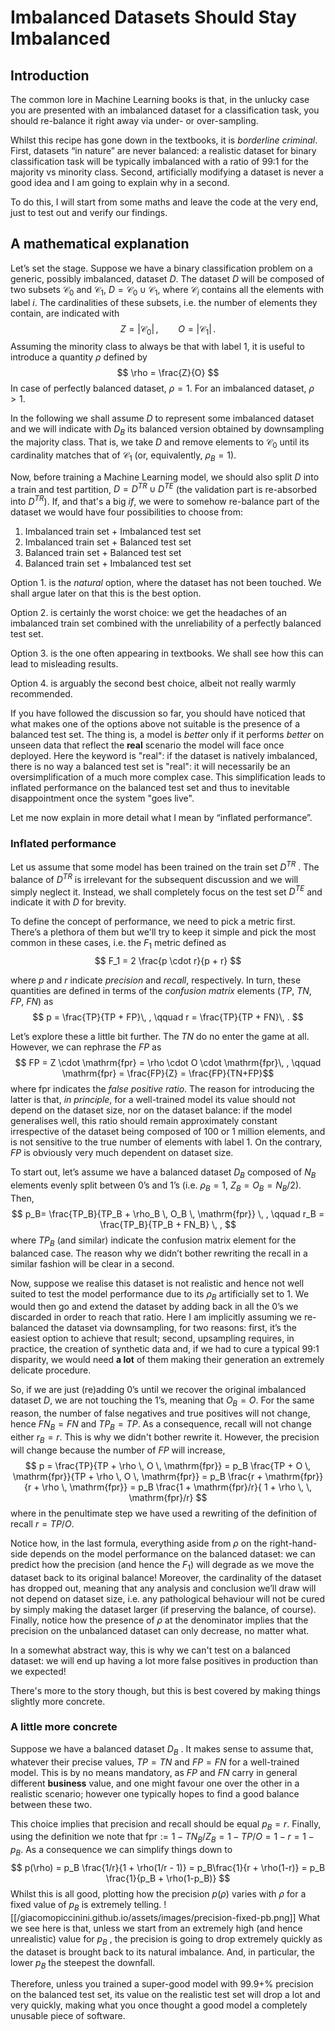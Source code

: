 # Imbalanced Datasets Should Stay Imbalanced

## Introduction

The common lore in Machine Learning books is that, in the unlucky case you are presented with an imbalanced dataset for a classification task, you should re-balance it right away via under- or over-sampling. 

Whilst this recipe has gone down in the textbooks, it is *borderline criminal*. First, datasets “in nature” are never balanced: a realistic dataset for binary classification task will be typically imbalanced with a ratio of 99:1 for the majority vs minority class. Second, artificially modifying a dataset is never a good idea and I am going to explain why in a second. 

To do this, I will start from some maths and leave the code at the very end, just to test out and verify our findings. 

## A mathematical explanation

Let’s set the stage. Suppose we have a binary classification problem on a generic, possibly imbalanced, dataset $D$. The dataset $D$ will be composed of two subsets $\mathcal{C}_0$ and $\mathcal{C}_1$, $D = \mathcal{C}_0 \cup \mathcal{C}_1$, where $\mathcal{C}_i$ contains all the elements with label $i$. The cardinalities of these subsets, i.e. the number of elements they contain, are indicated with
$$Z = |\mathcal{C}_0|\, , \qquad O = |\mathcal{C}_1| \, .$$
Assuming the minority class to always be that with label 1, it is useful to introduce a quantity $\rho$ defined by
$$
\rho = \frac{Z}{O}
$$
In case of perfectly balanced dataset, $\rho=1$. For an imbalanced dataset, $\rho > 1$. 

In the following we shall assume $D$ to represent some imbalanced dataset and we will indicate with $D_B$ its balanced version obtained by downsampling the majority class. That is, we take $D$ and remove elements to $\mathcal{C}_0$ until its cardinality matches that of $\mathcal{C}_1$ (or, equivalently, $\rho_B = 1$). 

Now, before training a Machine Learning model, we should also split $D$ into a train and test partition, $D = D^{TR} \cup D^{TE}$ (the validation part is re-absorbed into $D^{TR}$). If, and that's a big *if*, we were to somehow re-balance part of the dataset we would have four possibilities to choose from:
1. Imbalanced train set + Imbalanced test set
2. Imbalanced train set + Balanced test set
3. Balanced train set + Balanced test set
4. Balanced train set + Imbalanced test set

Option 1. is the *natural* option,  where the dataset has not been touched. We shall argue later on that this is the best option. 

Option 2. is certainly the worst choice: we get the headaches of an imbalanced train set combined with the unreliability of a perfectly balanced test set. 

Option 3. is the one often appearing in textbooks. We shall see how this can lead to misleading results. 

Option 4. is arguably the second best choice, albeit not really warmly recommended. 

If you have followed the discussion so far, you should have noticed that what makes one of the options above not suitable is the presence of a balanced test set. The thing is, a model is *better* only if it performs *better* on unseen data that reflect the **real** scenario the model will face once deployed. Here the keyword is "real": if the dataset is natively imbalanced, there is no way a balanced test set is "real": it will necessarily be an oversimplification of a much more complex case. This simplification leads to inflated performance on the balanced test set and thus to inevitable disappointment once the system "goes live". 

 Let me now explain in more detail what I mean by “inflated performance”. 
 
### Inflated performance

Let us assume that some model has been trained on the train set $D^{TR}$ . The balance of $D^{TR}$ is irrelevant for the subsequent discussion and we will simply neglect it. Instead, we shall completely focus on the test set $D^{TE}$ and indicate it with $D$ for brevity.  

To define the concept of performance, we need to pick a metric first. There’s a plethora of them but we'll try to keep it simple and pick the most common in these cases, i.e. the $F_1$ metric defined as
$$
F_1 = 2 \frac{p \cdot r}{p + r}
$$

where $p$ and $r$ indicate *precision* and *recall*, respectively. In turn, these quantities are defined in terms of the *confusion matrix* elements ($TP$, $TN$, $FP$, $FN$) as
$$
p = \frac{TP}{TP + FP}\, , \qquad r = \frac{TP}{TP + FN}\, .
$$

Let’s explore these a little bit further. The $TN$ do no enter the game at all. However, we can rephrase the $FP$ as 
$$
FP = Z \cdot \mathrm{fpr} = \rho \cdot O \cdot \mathrm{fpr}\, , \qquad \mathrm{fpr} = \frac{FP}{Z} = \frac{FP}{TN+FP}$$where $\mathrm{fpr}$ indicates the *false positive ratio*. The reason for introducing the latter is that, *in principle*, for a well-trained model its value should not depend on the dataset size, nor on the dataset balance: if the model generalises well, this ratio should remain approximately constant irrespective of the dataset being composed of 100 or 1 million elements, and is not sensitive to the true number of elements with label 1. On the contrary, $FP$ is obviously very much dependent on dataset size. 

To start out, let’s assume we have a balanced dataset $D_B$ composed of $N_B$ elements evenly split between 0’s and 1’s (i.e. $\rho_B = 1$, $Z_B = O_B = N_B/2$).  Then,
$$
p_B= \frac{TP_B}{TP_B + \rho_B \, O_B \, \mathrm{fpr}} \, , \qquad r_B = \frac{TP_B}{TP_B + FN_B} \, ,
$$
where $TP_B$ (and similar) indicate the confusion matrix element for the balanced case. The reason why we didn’t bother rewriting the recall in a similar fashion will be clear in a second. 

Now, suppose we realise this dataset is not realistic and hence not well suited to test the model performance due to its $\rho_B$ artificially set to 1. We would then go and extend the dataset by adding back in all the 0’s we discarded in order to reach that ratio. Here I am implicitly assuming we re-balanced the dataset via downsampling, for two reasons: first, it’s the easiest option to achieve that result; second, upsampling requires, in practice, the creation of synthetic data and, if we had to cure a typical 99:1 disparity, we would need **a lot** of them making their generation an extremely delicate procedure.

So, if we are just (re)adding 0’s until we recover the original imbalanced dataset $D$, we are not touching the 1’s, meaning that $O_B = O$. For the same reason, the number of false negatives and true positives will not change, hence $FN_B = FN$ and $TP_B = TP$. As a consequence, recall will not change either $r_B = r$. This is why we didn't bother rewrite it. However, the precision will change because the number of $FP$ will increase, 
$$
p = \frac{TP}{TP + \rho \, O \, \mathrm{fpr}} = p_B \frac{TP + O \, \mathrm{fpr}}{TP + \rho \, O \, \mathrm{fpr}} = p_B \frac{r + \mathrm{fpr}}{r + \rho \, \mathrm{fpr}} = p_B \frac{1 + \mathrm{fpr}/r}{ 1 + \rho \, \, \mathrm{fpr}/r}
$$ where in the penultimate step we have used a rewriting of the definition of recall $r = TP/O$. 

Notice how, in the last formula, everything aside from $\rho$ on the right-hand-side depends on the model performance on the balanced dataset: we can predict how the precision (and hence the $F_1$) will degrade as we move the dataset back to its original balance! Moreover, the cardinality of the dataset has dropped out, meaning that any analysis and conclusion we’ll draw will not depend on dataset size, i.e. any pathological behaviour will not be cured by simply making the dataset larger (if preserving the balance, of course). Finally, notice how the presence of $\rho$ at the denominator implies that the precision on the unbalanced dataset can only decrease, no matter what. 

In a somewhat abstract way, this is why we can't test on a balanced dataset: we will end up having a lot more false positives in production than we expected! 

There's more to the story though, but this is best covered by making things slightly more concrete. 

### A little more concrete

Suppose we have a balanced dataset $D_B$ . It makes sense to assume that, whatever their precise values, $TP = TN$ and $FP = FN$ for a well-trained model. This is by no means mandatory, as $FP$ and $FN$ carry in general different **business** value, and one might favour one over the other in a realistic scenario; however one typically hopes to find a good balance between these two. 

This choice implies that precision and recall should be equal $p_B = r$. Finally, using the definition we note that $\mathrm{fpr}:=1 -TN_B/Z_B = 1-TP/O = 1-r=1-p_B$. As a consequence we can simplify things down to 
$$
p(\rho) = p_B \frac{1/r}{1 + \rho(1/r - 1)} = p_B\frac{1}{r + \rho(1-r)} = p_B \frac{1}{p_B + \rho(1-p_B)}
$$
Whilst this is all good, plotting how the precision $p(\rho)$ varies with $\rho$ for a fixed value of $p_B$ is extremely telling. 
![[/giacomopiccinini.github.io/assets/images/precision-fixed-pb.png]]
What we see here is that, unless we start from an extremely high (and hence unrealistic) value for $p_B$ , the precision is going to drop extremely quickly as the dataset is brought back to its natural imbalance. And, in particular, the lower $p_B$ the steepest the downfall. 

Therefore, unless you trained a super-good model with 99.9+% precision on the balanced test set, its value on the realistic test set will drop a lot and very quickly, making what you once thought a good model a completely unusable piece of software.

